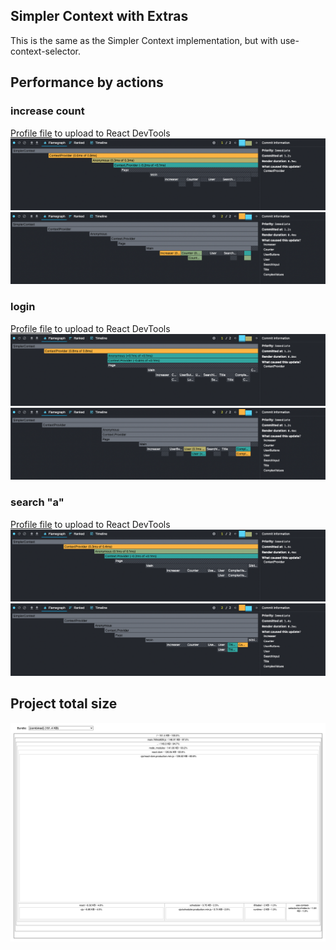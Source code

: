 ## Simpler Context with Extras
This is the same as the Simpler Context implementation, but with use-context-selector.

## Performance by actions

### increase count
[Profile file](/packages-analyze/simpler-context-with-extras-individual/profile-increase-count.json) to upload to React DevTools
![](/packages-analyze/simpler-context-with-extras-individual/profile-increase-count-1.png)
![](/packages-analyze/simpler-context-with-extras-individual/profile-increase-count-2.png)

### login
[Profile file](/packages-analyze/simpler-context-with-extras-individual/profile-login.json) to upload to React DevTools
![](/packages-analyze/simpler-context-with-extras-individual/profile-login-1.png)
![](/packages-analyze/simpler-context-with-extras-individual/profile-login-2.png)

### search "a"
[Profile file](/packages-analyze/simpler-context-with-extras-individual/profile-search-title.json) to upload to React DevTools
![](/packages-analyze/simpler-context-with-extras-individual/profile-search-title-1.png)
![](/packages-analyze/simpler-context-with-extras-individual/profile-search-title-2.png)

## Project total size

![](/packages-analyze/simpler-context-with-extras-individual/size.png)
